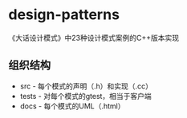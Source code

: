 # design-patterns
《大话设计模式》中23种设计模式案例的C++版本实现

## 组织结构
* src - 每个模式的声明（.h）和实现（.cc）
* tests - 对每个模式的gtest，相当于客户端
* docs - 每个模式的UML（.html）
